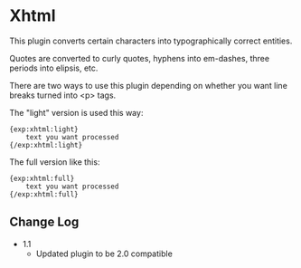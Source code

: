 # Xhtml

This plugin converts certain characters into typographically correct entities.

Quotes are converted to curly quotes, hyphens into em-dashes, three periods into elipsis, etc.

There are two ways to use this plugin depending on whether you want line breaks turned into &lt;p&gt; tags.

The "light" version is used this way:

	{exp:xhtml:light}
		text you want processed
	{/exp:xhtml:light}

The full version like this:

	{exp:xhtml:full}
		text you want processed
	{/exp:xhtml:full}

## Change Log

- 1.1
	- Updated plugin to be 2.0 compatible
